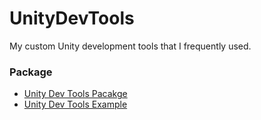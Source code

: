# UnityDevTools

My custom Unity development tools that I frequently used.

### Package
* [Unity Dev Tools Pacakge](https://github.com/SHANG5150/UnityDevTools.git?path=/Assets/DevTools)
* [Unity Dev Tools Example](https://github.com/SHANG5150/UnityDevTools.git?path=/Assets/DevTools%20Example)


